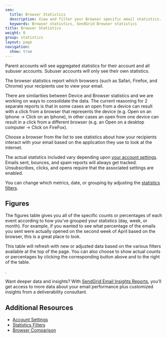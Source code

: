 ```yaml
---
seo:
  title: Browser Statistics
  description: View and filter your Browser specific email statistics.
  keywords: Browser statistics, SendGrid Browser statistics
title: Browser Statistics
weight: 0
group: statistics
layout: page
navigation:
  show: true
---
```


<call-out>

Parent accounts will see aggregated statistics for their account and all subuser accounts. Subuser accounts will only see their own statistics.

</call-out>

The browser statistics report which browsers (such as Safari, Firefox, and Chrome) your recipients use to view your email.

<call-out>

There are similarities between Device and Browser statistics and we are working on ways to consolidate the data. The current reasoning for 2 separate reports is that in some cases an open from a device can result with a click from a browser that represents the device (e.g. Open on an Iphone -> Click on an Iphone), in other cases an open from one device can result in a click from a different browser (e.g. an Open on a desktop computer -> Click on FireFox).

</call-out>

Choose a browser from the list to see statistics about how your recipients interact with your email based on the application they use to look at the internet.

The actual statistics included vary depending upon [your account settings]({{root_url}}/ui/account-and-settings/account/). Emails sent, bounces, and spam reports will always get tracked. Unsubscribes, clicks, and opens require that the associated settings are enabled.

You can change which metrics, date, or grouping by adjusting the [statistics filters]({{root_url}}/ui/analytics-and-reporting/stats-overview/#statistics-filters).

## 	Figures

The figures table gives you all of the specific counts or percentages of each event according to how you’ve grouped your statistics (day, week, or month). For example, if you wanted to see what percentage of the emails you sent were actually opened on the second week of April based on the browser, this is a great place to look.

This table will refresh with new or adjusted data based on the various filters available at the top of the page. You can also choose to show actual counts or percentages by clicking the corresponding button above and to the right of the table.

.<call-out>

Want deeper data and insights? With [SendGrid Email Insights Reports](https://go.sendgrid.com/Email-Insights-Reports.html?utm_source=docs), you’ll get access to more data about your email performance plus customized insights from a deliverability consultant.

</call-out>

## 	Additional Resources

- [Account Settings]({{root_url}}/ui/account-and-settings/account/)
- [Statistics Filters]({{root_url}}/ui/analytics-and-reporting/stats-overview/#statistics-filters)
- [Browser Comparison]({{root_url}}/ui/analytics-and-reporting/browser-comparison/)
